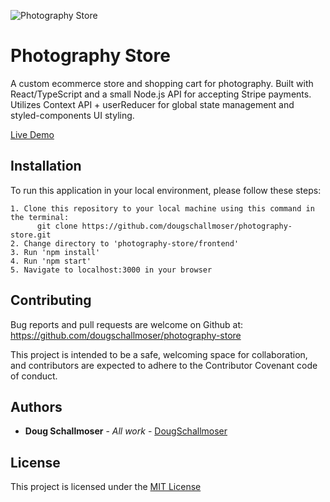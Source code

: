 ![Photography Store](https://user-images.githubusercontent.com/65590878/108797238-9352d200-753f-11eb-9838-287770acf1b3.png)


# Photography Store

A custom ecommerce store and shopping cart for photography.  Built with React/TypeScript and a small Node.js API for accepting Stripe payments. Utilizes Context API + userReducer for global state management and styled-components UI styling.

[Live Demo](https://photography-store.netlify.app/)


## Installation

To run this application in your local environment, please follow these steps:

```
1. Clone this repository to your local machine using this command in the terminal:
      git clone https://github.com/dougschallmoser/photography-store.git
2. Change directory to 'photography-store/frontend'
3. Run 'npm install'
4. Run 'npm start'
5. Navigate to localhost:3000 in your browser
```

## Contributing

Bug reports and pull requests are welcome on Github at:
https://github.com/dougschallmoser/photography-store

This project is intended to be a safe, welcoming space for collaboration, and contributors are expected to adhere to the Contributor Covenant code of conduct.
 

## Authors

* **Doug Schallmoser** - *All work* - [DougSchallmoser](https://github.com/dougschallmoser)


## License

This project is licensed under the [MIT License](https://opensource.org/licenses/MIT)
